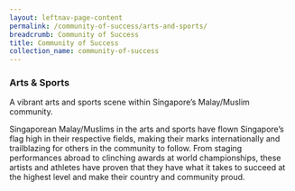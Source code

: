 ```yaml
---
layout: leftnav-page-content
permalink: /community-of-success/arts-and-sports/
breadcrumb: Community of Success
title: Community of Success
collection_name: community-of-success
---
```


### **Arts & Sports**
A vibrant arts and sports scene within Singapore’s Malay/Muslim community.

Singaporean Malay/Muslims in the arts and sports have flown Singapore’s flag high in their respective fields, making their marks internationally and trailblazing for others in the community to follow. From staging performances abroad to clinching awards at world championships, these artists and athletes have proven that they have what it takes to succeed at the highest level and make their country and community proud.
